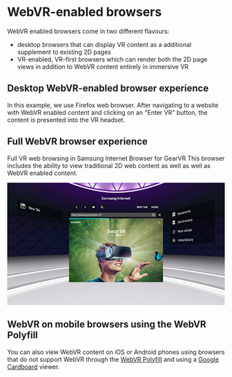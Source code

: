 # WebVR-enabled browsers

WebVR enabled browsers come in two different flavours:

* desktop browsers that can display VR content as a additional supplement to existing 2D pages
* VR-enabled, VR-first browsers which can render both the 2D page views in addition to WebVR content entirely in immersive VR

## Desktop WebVR-enabled browser experience

In this example, we use Firefox web browser. After navigating to a website with WebVR enabled content and clicking on an "Enter VR" button, the content is presented into the VR headset.

## Full WebVR browser experience

Full VR web browsing in Samsung Internet Browser for GearVR This browser includes the ability to view traditional 2D web content as well as well as WebVR enabled content.

![Samsung Internet Browser for GearVR](/img/samsung-internet-browser-gear-vr.jpg "Samsung Internet Browser for GearVR")

## WebVR on mobile browsers using the WebVR Polyfill

You can also view WebVR content on iOS or Android phones using browsers that do not support WebVR through the [WebVR Polyfill](https://github.com/googlevr/webvr-polyfill) and using a [Google Cardboard](https://vr.google.com/cardboard/) viewer.
